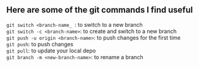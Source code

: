 ## Here are some of the git commands I find useful ##

`git switch <branch-name_ `: to switch to a new branch
<br>
`git switch -c <branch-name>`: to create and switch to a new branch <br>
`git push -u origin <branch-name>`: to push changes for the first time<br>
`git push`: to push changes <br>
`git pull`: to update your local depo <br>
`git branch -m <new-branch-name>`: to rename a branch<br>

